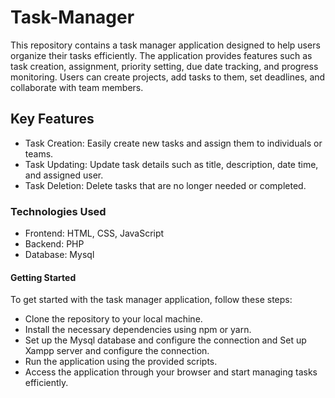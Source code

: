 # Task-Manager
This repository contains a task manager application designed to help users organize their tasks efficiently. The application provides features such as task creation, assignment, priority setting, due date tracking, and progress monitoring. Users can create projects, add tasks to them, set deadlines, and collaborate with team members.
## Key Features 
- Task Creation: Easily create new tasks and assign them to individuals or teams.
- Task Updating: Update task details such as title, description, date time, and assigned user.
- Task Deletion: Delete tasks that are no longer needed or completed.
### Technologies Used 
- Frontend: HTML, CSS, JavaScript
- Backend: PHP
- Database: Mysql
#### Getting Started
To get started with the task manager application, follow these steps:

- Clone the repository to your local machine.
- Install the necessary dependencies using npm or yarn.
- Set up the Mysql database and configure the connection and Set up Xampp server and configure the connection.
- Run the application using the provided scripts.
- Access the application through your browser and start managing tasks efficiently.
